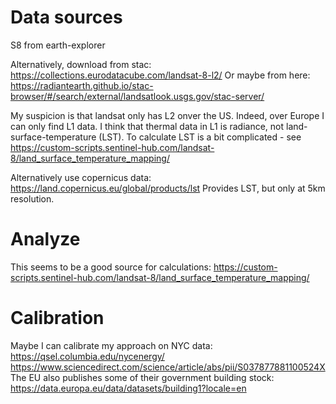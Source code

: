 # Data sources

S8 from earth-explorer

Alternatively, download from stac: https://collections.eurodatacube.com/landsat-8-l2/
Or maybe from here: https://radiantearth.github.io/stac-browser/#/search/external/landsatlook.usgs.gov/stac-server/


My suspicion is that landsat only has L2 onver the US.
Indeed, over Europe I can only find L1 data.
I think that thermal data in L1 is radiance, not land-surface-temperature (LST).
To calculate LST is a bit complicated - see https://custom-scripts.sentinel-hub.com/landsat-8/land_surface_temperature_mapping/


Alternatively use copernicus data:
https://land.copernicus.eu/global/products/lst
Provides LST, but only at 5km resolution.

# Analyze
This seems to be a good source for calculations:
https://custom-scripts.sentinel-hub.com/landsat-8/land_surface_temperature_mapping/



# Calibration
Maybe I can calibrate my approach on NYC data: https://qsel.columbia.edu/nycenergy/
https://www.sciencedirect.com/science/article/abs/pii/S037877881100524X
The EU also publishes some of their government building stock: https://data.europa.eu/data/datasets/building1?locale=en